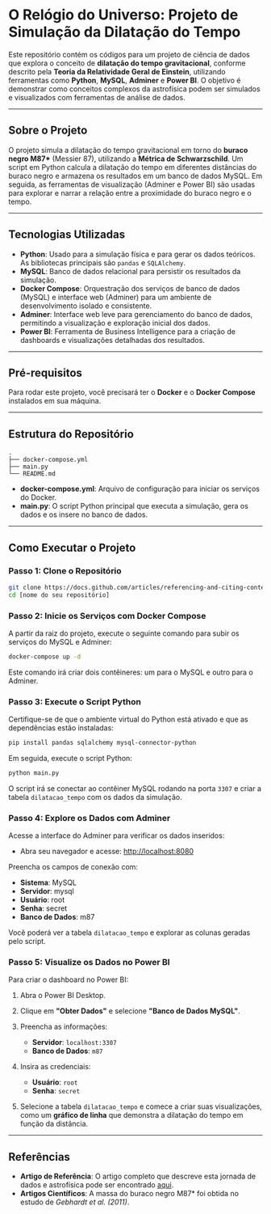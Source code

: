 
# O Relógio do Universo: Projeto de Simulação da Dilatação do Tempo

Este repositório contém os códigos para um projeto de ciência de dados que explora o conceito de **dilatação do tempo gravitacional**, conforme descrito pela **Teoria da Relatividade Geral de Einstein**, utilizando ferramentas como **Python**, **MySQL**, **Adminer** e **Power BI**. O objetivo é demonstrar como conceitos complexos da astrofísica podem ser simulados e visualizados com ferramentas de análise de dados.

---

## Sobre o Projeto

O projeto simula a dilatação do tempo gravitacional em torno do **buraco negro M87\*** (Messier 87), utilizando a **Métrica de Schwarzschild**. Um script em Python calcula a dilatação do tempo em diferentes distâncias do buraco negro e armazena os resultados em um banco de dados MySQL. Em seguida, as ferramentas de visualização (Adminer e Power BI) são usadas para explorar e narrar a relação entre a proximidade do buraco negro e o tempo.

---

## Tecnologias Utilizadas

- **Python**: Usado para a simulação física e para gerar os dados teóricos. As bibliotecas principais são `pandas` e `SQLAlchemy`.
- **MySQL**: Banco de dados relacional para persistir os resultados da simulação.
- **Docker Compose**: Orquestração dos serviços de banco de dados (MySQL) e interface web (Adminer) para um ambiente de desenvolvimento isolado e consistente.
- **Adminer**: Interface web leve para gerenciamento do banco de dados, permitindo a visualização e exploração inicial dos dados.
- **Power BI**: Ferramenta de Business Intelligence para a criação de dashboards e visualizações detalhadas dos resultados.

---

## Pré-requisitos

Para rodar este projeto, você precisará ter o **Docker** e o **Docker Compose** instalados em sua máquina.

---

## Estrutura do Repositório

```
.
├── docker-compose.yml
├── main.py
└── README.md
```

- **docker-compose.yml**: Arquivo de configuração para iniciar os serviços do Docker.
- **main.py**: O script Python principal que executa a simulação, gera os dados e os insere no banco de dados.

---

## Como Executar o Projeto

### Passo 1: Clone o Repositório

```bash
git clone https://docs.github.com/articles/referencing-and-citing-content
cd [nome do seu repositório]
```

### Passo 2: Inicie os Serviços com Docker Compose

A partir da raiz do projeto, execute o seguinte comando para subir os serviços do MySQL e Adminer:

```bash
docker-compose up -d
```

Este comando irá criar dois contêineres: um para o MySQL e outro para o Adminer.

### Passo 3: Execute o Script Python

Certifique-se de que o ambiente virtual do Python está ativado e que as dependências estão instaladas:

```bash
pip install pandas sqlalchemy mysql-connector-python
```

Em seguida, execute o script Python:

```bash
python main.py
```

O script irá se conectar ao contêiner MySQL rodando na porta `3307` e criar a tabela `dilatacao_tempo` com os dados da simulação.

### Passo 4: Explore os Dados com Adminer

Acesse a interface do Adminer para verificar os dados inseridos:

- Abra seu navegador e acesse: [http://localhost:8080](http://localhost:8080)

Preencha os campos de conexão com:

- **Sistema**: MySQL  
- **Servidor**: mysql  
- **Usuário**: root  
- **Senha**: secret  
- **Banco de Dados**: m87  

Você poderá ver a tabela `dilatacao_tempo` e explorar as colunas geradas pelo script.

### Passo 5: Visualize os Dados no Power BI

Para criar o dashboard no Power BI:

1. Abra o Power BI Desktop.
2. Clique em **"Obter Dados"** e selecione **"Banco de Dados MySQL"**.
3. Preencha as informações:

   - **Servidor**: `localhost:3307`  
   - **Banco de Dados**: `m87`  

4. Insira as credenciais:

   - **Usuário**: `root`  
   - **Senha**: `secret`  

5. Selecione a tabela `dilatacao_tempo` e comece a criar suas visualizações, como um **gráfico de linha** que demonstra a dilatação do tempo em função da distância.

---

## Referências

- **Artigo de Referência**: O artigo completo que descreve esta jornada de dados e astrofísica pode ser encontrado [aqui](https://docs.github.com/articles/referencing-and-citing-content).
- **Artigos Científicos**: A massa do buraco negro M87\* foi obtida no estudo de *Gebhardt et al. (2011)*.
